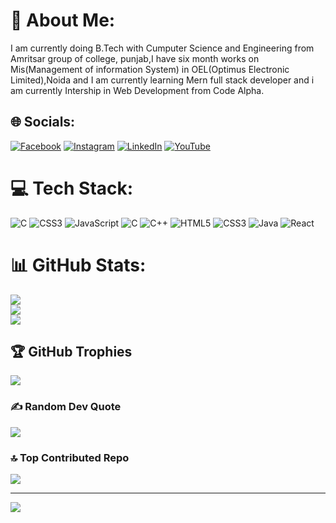 # 💫 About Me:
I am currently doing B.Tech with Cumputer Science and Engineering from Amritsar group of college, punjab,I have six month works on Mis(Management of information System) in OEL(Optimus Electronic Limited),Noida and I am currently learning Mern full stack developer and i am currently Intership in Web Development from Code Alpha.  <br>


## 🌐 Socials:
[![Facebook](https://img.shields.io/badge/Facebook-%231877F2.svg?logo=Facebook&logoColor=white)](https://facebook.com/Kyamu ) [![Instagram](https://img.shields.io/badge/Instagram-%23E4405F.svg?logo=Instagram&logoColor=white)](https://instagram.com/Coding.14) [![LinkedIn](https://img.shields.io/badge/LinkedIn-%230077B5.svg?logo=linkedin&logoColor=white)](https://linkedin.com/in/linkedin.com/in/kyamudin-ansari-66a628250) [![YouTube](https://img.shields.io/badge/YouTube-%23FF0000.svg?logo=YouTube&logoColor=white)](https://youtube.com/@Jittu.14) 

# 💻 Tech Stack:
![C](https://img.shields.io/badge/c-%2300599C.svg?style=flat-square&logo=c&logoColor=white) ![CSS3](https://img.shields.io/badge/css3-%231572B6.svg?style=flat-square&logo=css3&logoColor=white) ![JavaScript](https://img.shields.io/badge/javascript-%23323330.svg?style=flat-square&logo=javascript&logoColor=%23F7DF1E) ![C](https://img.shields.io/badge/c-%2300599C.svg?style=flat-square&logo=c&logoColor=white) ![C++](https://img.shields.io/badge/c++-%2300599C.svg?style=flat-square&logo=c%2B%2B&logoColor=white) ![HTML5](https://img.shields.io/badge/html5-%23E34F26.svg?style=flat-square&logo=html5&logoColor=white) ![CSS3](https://img.shields.io/badge/css3-%231572B6.svg?style=flat-square&logo=css3&logoColor=white) ![Java](https://img.shields.io/badge/java-%23ED8B00.svg?style=flat-square&logo=openjdk&logoColor=white) ![React](https://img.shields.io/badge/react-%2320232a.svg?style=flat-square&logo=react&logoColor=%2361DAFB)
# 📊 GitHub Stats:
![](https://github-readme-stats.vercel.app/api?username=kyamudin&theme=radical&hide_border=true&include_all_commits=false&count_private=false)<br/>
![](https://github-readme-streak-stats.herokuapp.com/?user=kyamudin&theme=radical&hide_border=true)<br/>
![](https://github-readme-stats.vercel.app/api/top-langs/?username=kyamudin&theme=radical&hide_border=true&include_all_commits=false&count_private=false&layout=compact)

## 🏆 GitHub Trophies
![](https://github-profile-trophy.vercel.app/?username=kyamudin&theme=alduin&no-frame=true&no-bg=false&margin-w=4)

### ✍️ Random Dev Quote
![](https://quotes-github-readme.vercel.app/api?type=vetical&theme=merko)

### 🔝 Top Contributed Repo
![](https://github-contributor-stats.vercel.app/api?username=kyamudin&limit=5&theme=dark&combine_all_yearly_contributions=true)

---
[![](https://visitcount.itsvg.in/api?id=kyamudin&icon=4&color=1)](https://visitcount.itsvg.in)

<!-- Proudly created with GPRM ( https://gprm.itsvg.in ) -->
